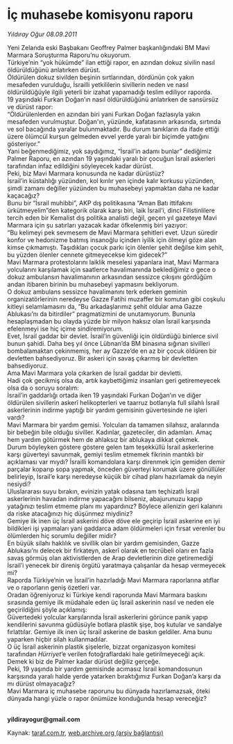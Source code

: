 # İç muhasebe komisyonu raporu

*Yıldıray Oğur 08.09.2011*

<div class="yazi">Yeni Zelanda eski Başbakanı Geoffrey Palmer başkanlığındaki BM Mavi Marmara Soruşturma Raporu’nu okuyorum.
<br/>Türkiye’nin “yok hükümde” ilan ettiği rapor, en azından dokuz sivilin nasıl öldürüldüğünü anlatırken dürüst.
<br/>Öldürülen dokuz sivilden beşinin sırtlarından, dördünün çok yakın mesafeden vurulduğu, İsrailli yetkililerin sivillerin neden ve nasıl öldürüldüğüyle ilgili yeterli bir izahat yapamadığı teslim ediliyor raporda.
<br/>19 yaşındaki Furkan Doğan’ın nasıl öldürüldüğünü anlatırken de sansürsüz ve dürüst rapor:
<br/>“Öldürülenlerden en azından biri yani Furkan Doğan fazlasıyla yakın mesafeden vurulmuştur. Doğan'ın, yüzünde, kafatasının arkasında, sırtında ve sol bacağında yaralar bulunmaktadır. Bu durum tanıkların da ifade ettiği üzere ölümcül kurşun gelmeden evvel yerde yaralı bir biçimde yattığını gösteriyor.”
<br/>Yani beğenmediğimiz, yok saydığımız, “İsrail’in adamı bunlar” dediğimiz Palmer Raporu, en azından 19 yaşındaki yaralı bir çocuğun İsrail askerleri tarafından infaz edildiğini söyleyecek kadar dürüst.
<br/>Peki, biz Mavi Marmara konusunda ne kadar dürüstüz?
<br/>İsrail’in küstahlığı yüzünden, kol kırılır yen içinde kalır korkusu yüzünden, şimdi zamanı değiller yüzünden bu muhasebeyi yapmaktan daha ne kadar kaçacağız?
<br/>Bunu bir “İsrail muhibbi”, AKP dış politikasına “Aman Batı ittifakını ürkütmeyelim”den kategorik olarak karşı biri, laik İsrail’i, dinci Filistinlilere tercih eden bir Kemalist dış politika analisti değil, geçen yıl gazeteye Mavi Marmara için şu satırları yazacak kadar öfkelenmiş biri yazıyor: 
<br/>“Bu kelimeyi pek sevmesem de Mavi Marmara şehitleri evet. Uzun süredir konfor ve hedonizme batmış insanoğlu içinden iyilik için ölmeyi göze alan kimse çıkmamıştı. Taşıdıkları çocuk parkı için ölenler şehit değilse kim şehit, bu yüzden ölenler cennete gitmeyecekse kim gidecek?”
<br/>Mavi Marmara protestolarını laiklik meselesi yapanlara inat, Mavi Marmara yolcularını karşılamak için saatlerce havalimanında beklediğimiz o gece o dokuz ambulansın havalimanının arkasından sessizce çıkışını gördüğüm andan itibaren birinin bu muhasebeyi yapmasını bekliyorum.
<br/>O dokuz ambulans sessizce havalimanını terk ederken geminin organizatörlerinin neredeyse Gazze Fatihi muzaffer bir komutan gibi coşkulu kitleyi selamlamasını da, “Bu arkadaşlarımız şehit oldular ama Gazze Ablukası’nı da bitirdiler” pragmatizmini de unutamıyorum. Bununla hesaplaşmadan bu olayda yüzde bir milyon haksız olan İsrail karşısında efelenmeyi ise hiç içime sindiremiyorum.
<br/>Evet, İsrail gaddar bir devlet. İsrail’in güvenliği için öldürdüğü binlerce sivil bunun şahidi. Daha beş yıl önce Lübnan’da BM binasına sığınan sivilleri bombalamaktan çekinmemiş, her ay Gazze’de en az bir çocuk öldüren bir devletten bahsediyoruz. Bir askeri için savaş çıkarmış bir devletten bahsediyoruz.
<br/>Ama Mavi Marmara yola çıkarken de İsrail gaddar bir devletti.
<br/>Hadi çok gecikmiş olsa da, artık kaybettiğimiz insanları geri getiremeyecek olsa da o soruyu soralım: 
<br/>İsrail’in gaddarlığı ortada iken 19 yaşındaki Furkan Doğan’ın ve diğer öldürülen sivillerin askerî helikopterleri ve taarruz botlarıyla full silahlı İsrail askerlerinin indirme yaptığı bir yardım gemisinin güvertesinde ne işleri vardı?
<br/>Mavi Marmara bir yardım gemisi. Yolcuları da tamamen silahsız, aralarında bir bebeğin bile olduğu siviller. Kadınlar, gazeteciler, din adamları. Amaç hem yardım götürmek hem de ahlaksız bir ablukaya dikkat çekmek.
<br/>Durum böyleyken göstere göstere gelen tam teşekküllü İsrail askerlerine karşı güverteyi savunmak, gemiyi teslim etmemek fikrinin mantıklı bir açıklaması var mıydı? İsrailli komandolara karşı direnmek için gemiden demir parçalar koparıp sopa yapmak, önceden güverteyi korumak üzere gönüllüler belirleyip, İsrail’e karşı neredeyse küçük bir cihad planı hazırlamak da neyin nesiydi?
<br/>Uluslararası suyu bırakın, evinizin yatak odasına tam teçhizatlı İsrail askerlerinin havadan indirme yapacağını bilseniz, abajurunuzu kapıp yatağınızı teslim etmeme planı mı yapardınız? Böylece ailenizin geri kalanını da riske atacağınızı hiç düşünmez miydiniz?
<br/>Gemiye ilk inen üç İsrail askerini döve döve ele geçirip İsrail askerine en iyi bildikleri işi yapmaları yani gaddarca adam öldürmeleri için fırsat verenler bu ölümlerden hiç sorumlu değiller midir?
<br/>En büyük silahı haklılık ve sivillik olan bir yardım gemisinden, Gazze Ablukası’nı delecek bir firkateyn, askerî olarak en tecrübeli olanı en fazla savaş görmüş olan aktivistlerden de Arap devletlerinin dize getiremediği İsrail’i yenecek bir direniş örgütü yaratmaya çalışanlar da hesap vermeyecek mi?
<br/>Raporda Türkiye’nin ve İsrail’in hazırladığı Mavi Marmara raporlarına atıflar ve o raporların geniş özetleri var.
<br/>Oradan öğreniyoruz ki Türkiye kendi raporunda Mavi Marmara baskını sırasında gemiye ilk müdahale eden üç İsrail askerinin nasıl ve neden ele geçirildiğini şöyle açıklamış:
<br/>Güvertedeki yolcular karşılarında İsrail askerlerini görünce panik yapıp kendilerini savunma güdüsüyle botlara plastik şişe, boş kutular ve sandalye fırlattılar. Gemiye ilk inen üç İsrail askerine de baskın geldiler. Ama bunu yaparken hiçbir silah kullanmadılar.
<br/>O üç İsrail askerinin plastik şişelerle, bizzat organizasyon komitesi tarafından <i>Hürriyet</i>’e verilen fotoğraflardaki hale getirilmeyeceği açık.
<br/>Demek ki biz de Palmer kadar dürüst değiliz gerçeğe. 
<br/>Peki, 19 yaşında bir yardım gemisinde acımasız İsrail komandosunun karşısında yaralı halde yerde yatarken bıraktığımız Furkan Doğan’a karşı da mı dürüst olmayacağız?
<br/>Mavi Marmara iç muhasebe raporunu bu dünyada hazırlamazsak, öteki dünyada hangi yüzle o rapor önümüze konduğunda hesap vereceğiz? 
<p><b><br/>yildirayogur@gmail.com</b></p>
</div>

Kaynak: [taraf.com.tr](http://www.taraf.com.tr/yildiray-ogur/makale-ic-muhasebe-komisyonu-raporu.htm), [web.archive.org (arşiv bağlantısı)](http://web.archive.org/web/20130709192415/http://www.taraf.com.tr/yildiray-ogur/makale-ic-muhasebe-komisyonu-raporu.htm)
